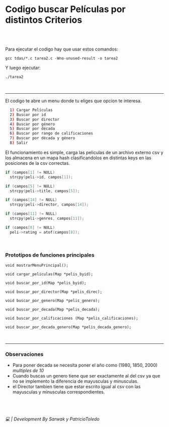 # Codigo buscar Películas por distintos Criterios

<br>
<br>

Para ejecutar el codigo hay que usar estos comandos:
````console
gcc tdas/*.c tarea2.c -Wno-unused-result -o tarea2
````

Y luego ejecutar:
````console
./tarea2
````

<br>

<hr>

El codigo te abre un menu donde tu eliges que opcion te interesa.

````bash
  1) Cargar Películas
  2) Buscar por id
  3) Buscar por director
  4) Buscar por género
  5) Buscar por década
  6) Buscar por rango de calificaciones
  7) Buscar por década y género
  8) Salir
````

El funcionamiento es simple, carga las peliculas de un archivo externo csv y los almacena en un mapa hash clasificandolos en distintas keys en las posiciones de la csv correctas.

````c
if (campos[1] != NULL)
  strcpy(peli->id, campos[1]);

if (campos[5] != NULL)
  strcpy(peli->title, campos[5]);

if (campos[14] != NULL)
  strcpy(peli->director, campos[14]);

if (campos[11] != NULL)
  strcpy(peli->genres, campos[11]);

if (campos[8] != NULL)
  peli->rating = atof(campos[8]);
````

<br>

### Prototipos de funciones principales


`void mostrarMenuPrincipal();`

`void cargar_peliculas(Map *pelis_byid);`

`void buscar_por_id(Map *pelis_byid);`

`void buscar_por_director(Map *pelis_direc);`

`void buscar_por_genero(Map *pelis_genero);`

`void buscar_por_decada(Map *pelis_decada);`

`void buscar_por_calificaciones (Map *pelis_calificaciones);`

`void buscar_por_decada_genero(Map *pelis_decada_genero);`

<br>

<hr>

### Observaciones
- Para poner decada se necesita poner el año como (1980, 1850, 2000) *multiples de 10*
- Cuando buscas un genero tiene que ser exactamente al del csv ya que no se implemento la diferencia de mayusculas y minusculas.
- el Director tambien tiene que estar escrito igual al csv con las mayusculas y minusculas correspondientes.
  
<br>

<br>

###### 💻 | Development By Sarwak y PatricioToledo
